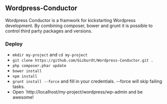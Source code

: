 ## Wordpress-Conductor

Wordpress Conductor is a framwork for kickstarting Wordpress development. By combining composer, bower and grunt it is possible to control third party packages and versions.

### Deploy
* `mkdir my-project` and `cd my-project`
* `git clone https://github.com/Gizburdt/Wordpress-Conductor.git .`
* `php composer.phar update`
* `bower install`
* `npm install`
* `grunt install --force` and fill in your credentials. --force will skip failing tasks.
* Open `http://localhost/my-project/wordpress/wp-admin and be awesome!
